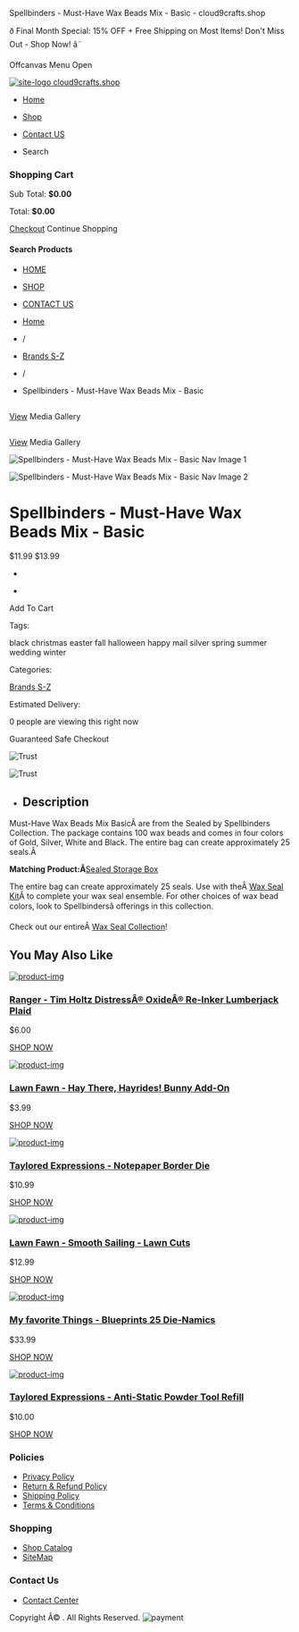 Spellbinders - Must-Have Wax Beads Mix - Basic - cloud9crafts.shop



ð Final Month Special: 15% OFF + Free Shipping on Most Items! Don't Miss Out - Shop Now! â¨

Offcanvas Menu Open

[![site-logo](/favicon.ico)
cloud9crafts.shop](/)

* [Home](/)
* [Shop](/shop)
* [Contact US](/contact)

* Search

### Shopping Cart

Sub Total:
**$0.00**

Total:
**$0.00**

[Checkout](/checkout)
Continue
Shopping

#### Search Products

* [HOME](/)
* [SHOP](/shop)
* [CONTACT US](/contact)



* [Home](/)
* /
* [Brands S-Z](/category/brands-s-z)
* /
* Spellbinders - Must-Have Wax Beads Mix - Basic





[![Spellbinders - Must-Have Wax Beads Mix - Basic Image 1](data:image/gif;base64,R0lGODlhAQABAIAAAP///wAAACH5BAEAAAAALAAAAAABAAEAAAICRAEAOw==)](https://cdn.shopify.com/s/files/1/0126/9648/5946/files/WS-115-Basic-Pac-1_1152x1152_f7e479f0-bf8b-424a-96a5-9485ab4e78c5.jpg?v=1710155093)

[View](https://cdn.shopify.com/s/files/1/0126/9648/5946/files/WS-115-Basic-Pac-1_1152x1152_f7e479f0-bf8b-424a-96a5-9485ab4e78c5.jpg?v=1710155093)
Media Gallery

[![Spellbinders - Must-Have Wax Beads Mix - Basic Image 2](data:image/gif;base64,R0lGODlhAQABAIAAAP///wAAACH5BAEAAAAALAAAAAABAAEAAAICRAEAOw==)](https://cdn.shopify.com/s/files/1/0126/9648/5946/files/WS-115-Basic-Product_1152x1152_35d908ac-c977-449d-9a6f-2cca3f964931.jpg?v=1710155093)

[View](https://cdn.shopify.com/s/files/1/0126/9648/5946/files/WS-115-Basic-Product_1152x1152_35d908ac-c977-449d-9a6f-2cca3f964931.jpg?v=1710155093)
Media Gallery

![Spellbinders - Must-Have Wax Beads Mix - Basic Nav Image 1](https://cdn.shopify.com/s/files/1/0126/9648/5946/files/WS-115-Basic-Pac-1_1152x1152_f7e479f0-bf8b-424a-96a5-9485ab4e78c5.jpg?v=1710155093?width=212&height=212&pad_color=ffffff)

![Spellbinders - Must-Have Wax Beads Mix - Basic Nav Image 2](https://cdn.shopify.com/s/files/1/0126/9648/5946/files/WS-115-Basic-Product_1152x1152_35d908ac-c977-449d-9a6f-2cca3f964931.jpg?v=1710155093?width=212&height=212&pad_color=ffffff)

Spellbinders - Must-Have Wax Beads Mix - Basic
==============================================

$11.99
$13.99

-



+

Add To Cart

Tags:

black christmas easter fall halloween happy mail silver spring summer wedding winter

Categories:

[Brands S-Z](/category/brands-s-z)

Estimated Delivery:

0 people are
viewing this right now

Guaranteed Safe Checkout

![Trust](/assets/img/other/trust-badge.png)

![Trust](/assets/img/other/safe-checkout.png)

* Description
  -----------

Must-Have Wax Beads Mix BasicÂ are from the Sealed by Spellbinders Collection. The package contains 100 wax beads and comes in four colors of Gold, Silver, White and Black. The entire bag can create approximately 25 seals.Â 

**Matching Product:Â**[Sealed Storage Box](https://cloud9crafts.shop/product/spellbinders-sealed-storage-box "WS-074 Spellbinders - Sealed Storage Box")

The entire bag can create approximately 25 seals. Use with theÂ [Wax Seal Kit](https://cloud9crafts.shop/product/spellbinders-wax-seal-kit "WS-001 Spellbinders - Wax Seal Kit")Â to complete your wax seal ensemble. For other choices of wax bead colors, look to Spellbindersâ offerings in this collection.  
  
Check out our entireÂ [Wax Seal Collection](/collections/wax-seal-collection "Cloud9 Crafts - Wax Seal Collection")!

You May Also Like
-----------------

[![product-img](https://cdn.shopify.com/s/files/1/0126/9648/5946/products/TDR82385_260x340_540x_d4192ef0-43f4-4771-994c-787072ce1a22.jpg?v=1667290778)](/product/distressÂ®-oxideÂ®-re-inker-lumberjack-plaid)

### [Ranger - Tim Holtz DistressÂ® OxideÂ® Re-Inker Lumberjack Plaid](/product/distressÂ®-oxideÂ®-re-inker-lumberjack-plaid)

$6.00

[SHOP NOW](/product/distressÂ®-oxideÂ®-re-inker-lumberjack-plaid)

[![product-img](https://cdn.shopify.com/s/files/1/0126/9648/5946/products/LF3357_HayThereHayridesBunnyAddOn.jpg?v=1705438255)](/product/lawn-fawn-hay-there-hayrides-bunny-add-on)

### [Lawn Fawn - Hay There, Hayrides! Bunny Add-On](/product/lawn-fawn-hay-there-hayrides-bunny-add-on)

$3.99

[SHOP NOW](/product/lawn-fawn-hay-there-hayrides-bunny-add-on)

[![product-img](https://cdn.shopify.com/s/files/1/0126/9648/5946/products/NotepaperBorder__17034.1624540269.jpg?v=1652777662)](/product/taylored-expressions-notepaper-border-die)

### [Taylored Expressions - Notepaper Border Die](/product/taylored-expressions-notepaper-border-die)

$10.99

[SHOP NOW](/product/taylored-expressions-notepaper-border-die)

[![product-img](https://cdn.shopify.com/s/files/1/0126/9648/5946/products/LF1966_SmoothSailingLawnCuts_sml.jpg?v=1571738936)](/product/lawn-fawn-smooth-sailing-lawn-cuts)

### [Lawn Fawn - Smooth Sailing - Lawn Cuts](/product/lawn-fawn-smooth-sailing-lawn-cuts)

$12.99

[SHOP NOW](/product/lawn-fawn-smooth-sailing-lawn-cuts)

[![product-img](https://cdn.shopify.com/s/files/1/0126/9648/5946/products/MFT2473_Blueprints25_Preview_800x_4dcd9c3b-bb4d-4f07-af09-4dcc3dc1409c.jpg?v=1676037468)](/product/my-favorite-things-blueprints-25-die-namics)

### [My favorite Things - Blueprints 25 Die-Namics](/product/my-favorite-things-blueprints-25-die-namics)

$33.99

[SHOP NOW](/product/my-favorite-things-blueprints-25-die-namics)

[![product-img](https://cdn.shopify.com/s/files/1/0126/9648/5946/files/618f0697-115f-43e4-9461-9871632990a5__33433.1669922262.jpg?v=1684168062)](/product/taylored-expressions-anti-static-powder-tool-refill)

### [Taylored Expressions - Anti-Static Powder Tool Refill](/product/taylored-expressions-anti-static-powder-tool-refill)

$10.00

[SHOP NOW](/product/taylored-expressions-anti-static-powder-tool-refill)




### Policies

* [Privacy Policy](/privacy-policy)
* [Return & Refund
  Policy](/return-refund-policy)
* [Shipping Policy](/shipping-policy)
* [Terms & Conditions](/terms)

### Shopping

* [Shop Catalog](/shop)
* [SiteMap](/sitemap-page)

### Contact Us

* [Contact Center](/contact)

Copyright Â©
. All Rights Reserved.
![payment](/assets/img/payment-visa-card.png)